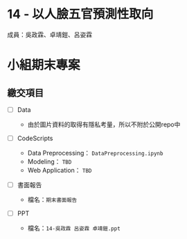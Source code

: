 14 - 以人臉五官預測性取向
======================

成員：吳政霖、卓靖鎧、呂姿霖


小組期末專案
=======================

## 繳交項目

- [ ] Data
    - 由於圖片資料的取得有隱私考量，所以不附於公開repo中

- [ ] CodeScripts
    - Data Preprocessing： `DataPreprocessing.ipynb` 
    - Modeling： `TBD` 
    - Web Application： `TBD` 

- [ ] 書面報告
    - 檔名：`期末書面報告` 

- [ ] PPT
    - 檔名：`14-吳政霖 呂姿霖 卓靖鎧.ppt`



